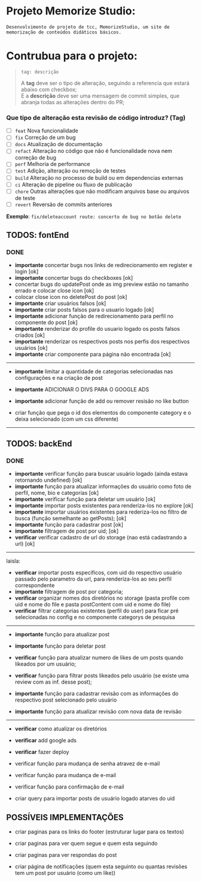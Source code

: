 # Projeto Memorize Studio:

    Desenvolvimento de projeto de tcc, MemorizeStudio, um site de memorização de conteúdos didáticos básicos.

# Contrubua para o projeto:

> ```
> tag: descrição
> ```
>
> A **tag** deve ser o tipo de alteração, seguindo a referencia que estará abaixo com checkbox;\
> E a **descrição** deve ser uma mensagem de commit simples, que abranja todas as alterações dentro do PR;

### Que tipo de alteração esta revisão de código introduz? (Tag)

- [ ] `feat` Nova funcionalidade
- [ ] `fix` Correção de um bug
- [ ] `docs` Atualização de documentação
- [ ] `refact` Alteração no código que não é funcionalidade nova nem correção de bug
- [ ] `perf` Melhoria de performance
- [ ] `test` Adição, alteração ou remoção de testes
- [ ] `build` Alteração no processo de build ou em dependencias externas
- [ ] `ci` Alteração de pipeline ou fluxo de publicação
- [ ] `chore` Outras alterações que não modificam arquivos base ou arquivos de teste
- [ ] `revert` Reversão de commits anteriores

**Exemplo**: `fix/deleteaccount route: concerto de bug no botão delete`

## TODOS: fontEnd

### DONE

- **importante** concertar bugs nos links de redirecionamento em register e login [ok]
- **importante** concertar bugs do checkboxes [ok]
- concertar bugs do updatePost onde as img preview estão no tamanho errado e colocar close icon [ok]
- colocar close icon no deletePost do post [ok]
- **importante** criar usuários falsos [ok]
- **importante** criar posts falsos para o usuario logado [ok]
- **importante** adicionar função de redirecionamento para perfil no componente do post [ok]
- **importante** renderizar do profile do usuario logado os posts falsos criados [ok]
- **importante** renderizar os respectivos posts nos perfis dos respectivos usuários [ok]
- **importante** criar componente para página não encontrada [ok]

---

- **importante** limitar a quantidade de categorias selecionadas nas configurações e na criação de post
- **importante** ADICIONAR O DIVS PARA O GOOGLE ADS
- **importante** adicionar função de add ou remover resisão no like button

- criar função que pega o id dos elementos do componente category e o deixa selecionado (com um css diferente)

---

## TODOS: backEnd

### DONE

- **importante** verificar função para buscar usuário logado (ainda estava retornando undefined) [ok]
- **importante** função para atualizar informações do usuário como foto de perfil, nome, bio e categorias [ok]
- **importante** verificar função para deletar um usuário [ok]
- **importante** importar posts existentes para renderiza-los no explore [ok]
- **importante** importar usuários existentes para rederiza-los no filtro de busca (função semelhante ao getPosts); [ok]
- **importante** função para cadastrar post [ok]
- **importante** filtragem de post por uid; [ok]
- **verificar** verificar cadastro de url do storage (nao está cadastrando a url) [ok]

---

laisla:

- **verificar** importar posts especificos, com uid do respectivo usuário passado pelo parametro da url, para renderiza-los ao seu perfil correspondente
- **importante** filtragem de post por categoria;
- **verificar** organizar nomes dos diretórios no storage (pasta profile com uid e nome do file e pasta postContent com uid e nome do file)
- **verificar** filtrar categorias existentes (perfil do user) para ficar pré selecionadas no config e no componente categorys de pesquisa

---

- **importante** função para atualizar post
- **importante** função para deletar post
- **verificar** função para atualizar numero de likes de um posts quando likeados por um usuário;
- **verificar** função para filtrar posts likeados pelo usuário (se existe uma review com as inf. desse post);

- **importante** função para cadastrar revisão com as informações do respectivo post selecionado pelo usuário
- **importante** função para atualizar revisão com nova data de revisão

---

- **verificar** como atualizar os diretórios
- **verificar** add google ads
- **verificar** fazer deploy

- verificar função para mudança de senha atravez de e-mail
- verificar função para mudança de e-mail
- verificar função para confirmação de e-mail
- criar query para importar posts de usuário logado atarves do uid

## POSSÍVEIS IMPLEMENTAÇÕES

- criar paginas para os links do footer (estruturar lugar para os textos)

- criar paginas para ver quem segue e quem esta seguindo

- criar paginas para ver respondas do post

- criar página de notificações (quem esta seguinto ou quantas revisões tem um post por usuário (como um like))

